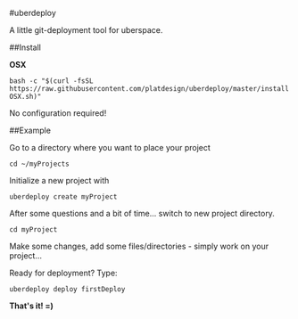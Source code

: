 #uberdeploy

A little git-deployment tool for uberspace.

##Install

**OSX**

`bash -c "$(curl -fsSL https://raw.githubusercontent.com/platdesign/uberdeploy/master/installOSX.sh)"`


No configuration required!

##Example

Go to a directory where you want to place your project

`cd ~/myProjects`

Initialize a new project with

`uberdeploy create myProject`

After some questions and a bit of time... switch to new project directory. 

`cd myProject`

Make some changes, add some files/directories - simply work on your project...

Ready for deployment? Type:

`uberdeploy deploy firstDeploy`

**That's it! =)**


